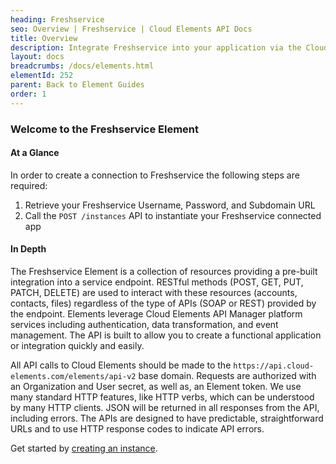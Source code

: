 ```yaml
---
heading: Freshservice
seo: Overview | Freshservice | Cloud Elements API Docs
title: Overview
description: Integrate Freshservice into your application via the Cloud Elements APIs.
layout: docs
breadcrumbs: /docs/elements.html
elementId: 252
parent: Back to Element Guides
order: 1
---
```


### Welcome to the Freshservice Element


#### At a Glance

In order to create a connection to Freshservice the following steps are required:

1. Retrieve your Freshservice Username, Password, and Subdomain URL
2. Call the `POST /instances` API to instantiate your Freshservice connected app

#### In Depth

The Freshservice Element is a collection of resources providing a pre-built integration into a service endpoint. RESTful methods (POST, GET, PUT, PATCH, DELETE) are used to interact with these resources (accounts, contacts, files) regardless of the type of APIs (SOAP or REST) provided by the endpoint. Elements leverage Cloud Elements API Manager platform services including authentication, data transformation, and event management.  The API is built to allow you to create a functional application or integration quickly and easily.

All API calls to Cloud Elements should be made to the `https://api.cloud-elements.com/elements/api-v2` base domain. Requests are authorized with an Organization and User secret, as well as, an Element token.  We use many standard HTTP features, like HTTP verbs, which can be understood by many HTTP clients. JSON will be returned in all responses from the API, including errors. The APIs are designed to have predictable, straightforward URLs and to use HTTP response codes to indicate API errors.

Get started by [creating an instance](freshservice-create-instance.html).
